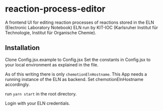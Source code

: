 # reaction-process-editor
A frontend UI for editing reaction processes of reactions stored in the ELN (Electronic Laboratory Notebook) ELN run by KIT-IOC (Karlsruher Institut für Technologie, Institut für Organische Chemie).

## Installation

Clone Config.jsx.example to Config.jsx
Set the constants in Config.jsx to your local environment as explained in the file.

As of this writing there is only `chemotionElnHostname`. This App needs a running instance of the ELN as backend.
Set chemotionElnHostname accordingly.

run `yarn start` in the root directory.

Login with your ELN credentials.
